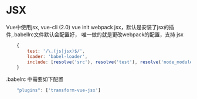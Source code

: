 # JSX

Vue中使用jsx, vue-cli (2.0) vue init webpack jsx，默认是安装了jsx的插件,.babellrc文件默认会配置好，
唯一做的就是更改webpack的配置，支持 jsx

```js
    {
        test: '/\.(js|jsx)$/',
        loader: 'babel-loader',
        include: [resolve('src'), resolve('test'), resolve('node_modules/webpack-dev-server/client')]
    }
```

.babelrc 中需要如下配置

```js
    "plugins": ['transform-vue-jsx']
```